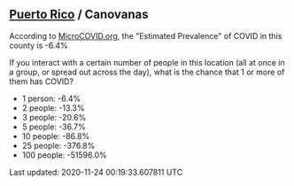 
## [Puerto Rico](/united-states/puerto-rico) / Canovanas

According to [MicroCOVID.org](http://microcovid.org),
the "Estimated Prevalence" of COVID in this county is -6.4%

If you interact with a certain number of people in this location
(all at once in a group, or spread out across the day), what is the chance that
1 or more of them has COVID?

- 1 person: -6.4%
- 2 people: -13.3%
- 3 people: -20.6%
- 5 people: -36.7%
- 10 people: -86.8%
- 25 people: -376.8%
- 100 people: -51596.0%

Last updated: 2020-11-24 00:19:33.607811 UTC
